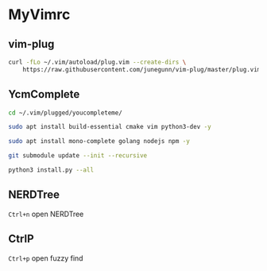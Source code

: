 # MyVimrc
## vim-plug

```bash
curl -fLo ~/.vim/autoload/plug.vim --create-dirs \
    https://raw.githubusercontent.com/junegunn/vim-plug/master/plug.vim
```

## YcmComplete

```bash
cd ~/.vim/plugged/youcompleteme/

sudo apt install build-essential cmake vim python3-dev -y

sudo apt install mono-complete golang nodejs npm -y

git submodule update --init --recursive

python3 install.py --all
```

## NERDTree

``Ctrl+n`` open NERDTree

## CtrlP

``Ctrl+p`` open fuzzy find
